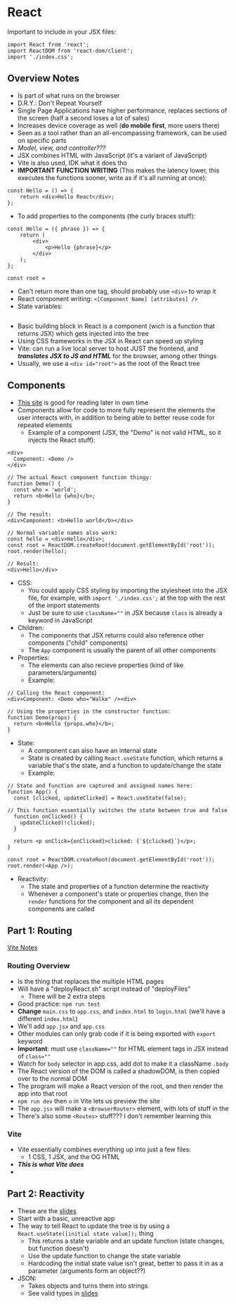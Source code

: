 # React

Important to include in your JSX files:
```
import React from 'react';
import ReactDOM from 'react-dom/client';
import './index.css';
```

## Overview Notes
- Is part of what runs on the browser
- D.R.Y.: Don't Repeat Yourself
- Single Page Applications have higher performance, replaces sections of the screen (half a second loses a lot of sales)
- Increases device coverage as well (**do mobile first**, more users there)
- Seen as a tool rather than an all-encompassing framework, can be used on specific parts
- _Model, view, and controller???_
- JSX combines HTML with JavaScript (it's a variant of JavaScript)
- Vite is also used, IDK what it does tho
- **IMPORTANT FUNCTION WRITING** (This makes the latency lower, this executes the functions sooner, write as if it's all running at once):
```
const Hello = () => {
    return <div>Hello React</div>;
};
```
- To add properties to the components (the curly braces stuff):
```
const Hello = ({ phrase }) => {
    return (
        <div>
            <p>Hello {phrase}</p>
        </div>
    );
};

const root =
```
- Can't return more than one tag, should probably use `<div>` to wrap it
- React component writing: `<[Component Name] [attributes] />`
- State variables:
```
```
- Basic building block in React is a component (wich is a function that returns JSX) which gets injected into the tree
- Using CSS frameworks in the JSX in React can speed up styling
- Vite: can run a live local server to host JUST the frontend, and ***translates JSX to JS and HTML*** for the browser, among other things
- Usually, we use a `<div id="root">` as the root of the React tree

## Components
- [This site](https://react.dev/learn/your-first-component) is good for reading later in own time
- Components allow for code to more fully represent the elements the user interacts with, in addition to being able to better reuse code for repeated elements
  - Example of a component (JSX, the "Demo" is not valid HTML, so it injects the React stuff):
```
<div>
  Component: <Demo />
</div>

// The actual React component function thingy:
function Demo() {
  const who = 'world';
  return <b>Hello {who}</b>;
}

// The result:
<div>Component: <b>Hello world</b></div>

// Normal variable names also work:
const hello = <div>Hello</div>;
const root = ReactDOM.createRoot(document.getElementById('root'));
root.render(hello);

// Result:
<div>Hello</div>
```
- CSS:
  - You could apply CSS styling by importing the stylesheet into the JSX file, for example, with `import './index.css';` at the top with the rest of the import statements
  - Just be sure to use `className=""` in JSX because `class` is already a keyword in JavaScript
- Children:
  - The components that JSX returns could also reference other components ("child" components)
  - The `App` component is usually the parent of all other components
- Properties:
  - The elements can also recieve properties (kind of like parameters/arguments)
  - Example:
```
// Calling the React component:
<div>Component: <Demo who="Walke" /><div>

// Using the properties in the constructor function:
function Demo(props) {
  return <b>Hello {props.who}</b>;
}
```
- State:
  - A component can also have an internal state
  - State is created by calling `React.useState` function, which returns a variable that's the state, and a function to update/change the state
  - Example:
```
// State and function are captured and assigned names here:
function App() {
  const [clicked, updateClicked] = React.useState(false);

// This function essentially switches the state between true and false
  function onClicked() {
    updateClicked(!clicked);
  }

  return <p onClick={onClicked}>clicked: {`${clicked}`}</p>;
}

const root = ReactDOM.createRoot(document.getElementById('root'));
root.render(<App />);
```
- Reactivity:
  - The state and properties of a function determine the reactivity
  - Whenever a component's state or properties change, then the `render` functions for the component and all its dependent components are called

## Part 1: Routing

[Vite Notes](Vite.md)

### Routing Overview
- Is the thing that replaces the multiple HTML pages
- Will have a "deployReact.sh" script instead of "deployFiles"
  - There will be 2 extra steps
- Good practice: `npm run test`
- **Change** `main.css` to `app.css`, and `index.html` to `login.html` (we'll have a different `index.html`)
- We'll add `app.jsx` and `app.css`
- Other modules can only grab code if it is being exported with `export` keyword
- **Important**: must use `className=""` for HTML element tags in JSX instead of `class=""`
- Watch for `body` selector in app.css, add dot to make it a className `.body`
- The React version of the DOM is called a shadowDOM, is then copied over to the normal DOM
- The program will make a React version of the root, and then render the app into that root
- `npm run dev` then `o` in Vite lets us preview the site
- The `app.jsx` will make a `<BrowserRouter>` element, with lots of stuff in the 
- There's also some `<Routes>` stuff??? I don't remember learning this

### Vite
- Vite essentially combines everything up into just a few files:
  - 1 CSS, 1 JSX, and the OG HTML
- ***This is what Vite does***
- 

## Part 2: Reactivity
- These are the [slides](https://docs.google.com/presentation/d/1nMPGe1x8KWnCamz22QSPMgkpK1_Y8m4zpxZPHqMfLbw/edit?slide=id.g27fdbd84860_0_0#slide=id.g27fdbd84860_0_0)
- Start with a basic, unreactive app
- The way to tell React to update the tree is by using a `React.useState([initial state value]);` thing
  - This returns a state variable and an update function (state changes, but function doesn't)
  - Use the update function to change the state variable
  - Hardcoding the initial state value isn't great, better to pass it in as a parameter (arguments form an object??)
- JSON:
  - Takes objects and turns them into strings
  - See valid types in [slides](https://docs.google.com/presentation/d/1nMPGe1x8KWnCamz22QSPMgkpK1_Y8m4zpxZPHqMfLbw/edit?slide=id.g27fdbd84860_0_0#slide=id.g27fdbd84860_0_0)